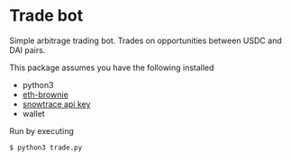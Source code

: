 # Trade bot

Simple arbitrage trading bot. Trades on opportunities between USDC and DAI pairs.

This package assumes you have the following installed

* python3
* [eth-brownie](https://eth-brownie.readthedocs.io/en/stable/install.html)
* [snowtrace api key](https://docs.snowtrace.io/getting-started/viewing-api-usage-statistics)
* wallet

Run by executing

```
$ python3 trade.py
```
